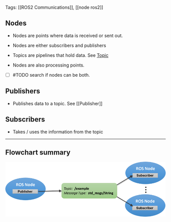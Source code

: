 Tags: [[ROS2 Communications]], [[node ros2]]
## Nodes

- Nodes are points where data is received or sent out.
    
- Nodes are either subscribers and publishers
    
- Topics are pipelines that hold data. See [Topic](Topic.md)
    
- Nodes are also processing points.


- [ ] #TODO search if nodes can be both.
    

## Publishers

- Publishes data to a topic. See [[Publisher]]
## Subscribers

- Takes / uses the information from the topic

* * *

## Flowchart summary

![43e34e627e3d68acc970cb89f39d0abb.png](https://github.com/shivcc/ROS2_notes_shiv/blob/main/_resources/43e34e627e3d68acc970cb89f39d0abb.png)
